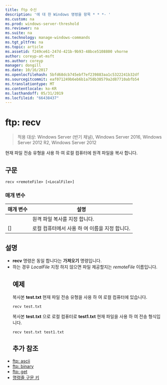 ```yaml
---
title: ftp 수신
description: '에 대 한 Windows 명령을 항목 * * *- '
ms.custom: na
ms.prod: windows-server-threshold
ms.reviewer: na
ms.suite: na
ms.technology: manage-windows-commands
ms.tgt_pltfrm: na
ms.topic: article
ms.assetid: f249ce61-247d-421b-9b93-48bce5108800 vhorne
author: coreyp-at-msft
ms.author: coreyp
manager: dongill
ms.date: 10/16/2017
ms.openlocfilehash: 5bfd68dcb745ebf7ef239883aa1c5322241b32df
ms.sourcegitcommit: eaf071249b6eb6b1a758b38579a2d87710abfb54
ms.translationtype: MT
ms.contentlocale: ko-KR
ms.lasthandoff: 05/31/2019
ms.locfileid: "66438437"
---
```

# <a name="ftp-recv"></a>ftp: recv

>적용 대상: Windows Server (반기 채널), Windows Server 2016, Windows Server 2012 R2, Windows Server 2012

현재 파일 전송 유형을 사용 하 여 로컬 컴퓨터에 원격 파일을 복사 합니다.   
## <a name="syntax"></a>구문  
```  
recv <remoteFile> [<LocalFile>]  
```  
### <a name="parameters"></a>매개 변수  

|   매개 변수   |                   설명                    |
|---------------|--------------------------------------------------|
| <remoteFile>  |        원격 파일 복사를 지정 합니다.        |
| [<LocalFile>] | 로컬 컴퓨터에서 사용 하 여 이름을 지정 합니다. |

## <a name="remarks"></a>설명  
- **recv** 명령은 동일 합니다는 **가져오기** 명령입니다.  
- 하는 경우 *LocalFile* 지정 하지 않으면 파일 제공할지는 *remoteFile* 이름입니다.  
  ## <a name="BKMK_Examples"></a>예제  
  복사본 **test.txt** 현재 파일 전송 유형을 사용 하 여 로컬 컴퓨터에 있습니다.  
  ```  
  recv test.txt  
  ```  
  복사본 **test.txt** 으로 로컬 컴퓨터로 **test1.txt** 현재 파일을 사용 하 여 전송 형식입니다.  
  ```  
  recv test.txt test1.txt  
  ```  
  ## <a name="additional-references"></a>추가 참조  
- [ftp: ascii](ftp-ascii.md)  
- [ftp: binary](ftp-binary.md)  
- [ftp: get](ftp-get.md)  
- [명령줄 구문 키](command-line-syntax-key.md)  
